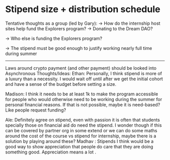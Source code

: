 # Stipend size + distribution schedule

Tentative thoughts as a group (led by Gary): → How do the internship host sites help fund the Explorers program?
    → Donating to the Dream DAO?

→ Who else is funding the Explorers program?

→ The stipend must be good enough to justify working nearly full time during summer

- - - 

Laws around crypto payment (and other payment) should be looked into
Asynchronous Thoughts/Ideas: Ethan: Personally, I think stipend is more of a luxury than a necessity. I would wait off until after we get the initial cohort and have a sense of the budget before setting a size. 

Madison: I think it needs to be at least 1k to make the program accessible for people who would otherwise need to be working during the summer for personal financial reasons. If that is not possible, maybe it is need-based? Like people request funding? 

Ale: Definitely agree on stipend, even with passion it is often that students specially those on financial aid  do need the stipend. I wonder though if this can be covered by partner org in some extend or we can do some maths around the cost of the course vs stipend for internship, maybe there is a solution by playing around these?
Madhav : Stipends I think would be a good way to show appreciation that people do care that they are doing something good. Appreciation means a lot .